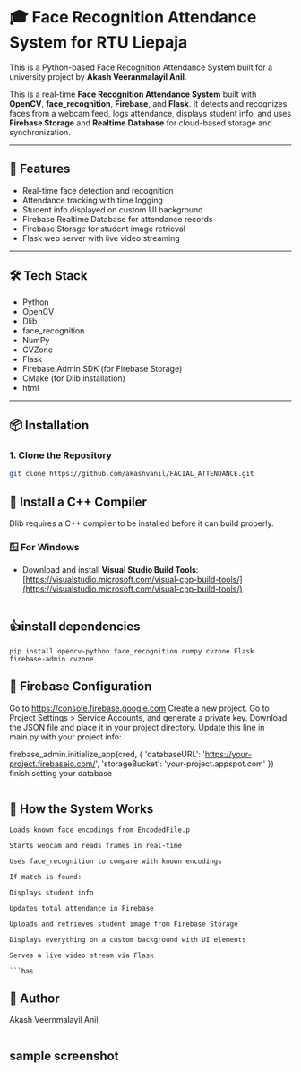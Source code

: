 # 🎓 Face Recognition Attendance System for RTU Liepaja 

This is a Python-based Face Recognition Attendance System built for a university project by **Akash Veeranmalayil Anil**. 

This is a real-time **Face Recognition Attendance System** built with **OpenCV**, **face_recognition**, **Firebase**, and **Flask**. It detects and recognizes faces from a webcam feed, logs attendance, displays student info, and uses **Firebase Storage** and **Realtime Database** for cloud-based storage and synchronization.

---

## 🚀 Features

- Real-time face detection and recognition
- Attendance tracking with time logging
- Student info displayed on custom UI background
- Firebase Realtime Database for attendance records
- Firebase Storage for student image retrieval
- Flask web server with live video streaming


---

## 🛠️ Tech Stack

- Python
- OpenCV
- Dlib
- face_recognition
- NumPy
- CVZone
- Flask
- Firebase Admin SDK (for Firebase Storage)
- CMake (for Dlib installation)
- html

---

## 📦 Installation

### 1. Clone the Repository
```bash
git clone https://github.com/akashvanil/FACIAL_ATTENDANCE.git
```

## 🧰 Install a C++ Compiler

Dlib requires a C++ compiler to be installed before it can build properly.

### 🪟 For Windows
- Download and install **Visual Studio Build Tools**:  
  [https://visualstudio.microsoft.com/visual-cpp-build-tools/](https://visualstudio.microsoft.com/visual-cpp-build-tools/)
``` bash
```

## 👍install dependencies
```
pip install opencv-python face_recognition numpy cvzone Flask firebase-admin cvzone
```

## 🧪 Firebase Configuration
Go to https://console.firebase.google.com
Create a new project.
Go to Project Settings > Service Accounts, and generate a private key.
Download the JSON file and place it in your project directory.
Update this line in main.py with your project info:

firebase_admin.initialize_app(cred, {
    'databaseURL': 'https://your-project.firebaseio.com/',
    'storageBucket': 'your-project.appspot.com'
})
finish setting your database 
```
```
## 🧪 How the System Works
```
Loads known face encodings from EncodedFile.p

Starts webcam and reads frames in real-time

Uses face_recognition to compare with known encodings

If match is found:

Displays student info

Updates total attendance in Firebase

Uploads and retrieves student image from Firebase Storage

Displays everything on a custom background with UI elements

Serves a live video stream via Flask

```bas
```
## 🙌 Author
Akash Veernmalayil Anil

```bash
```

## sample screenshot




